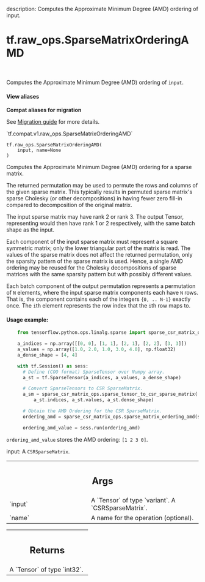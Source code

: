description: Computes the Approximate Minimum Degree (AMD) ordering of input.

<div itemscope itemtype="http://developers.google.com/ReferenceObject">
<meta itemprop="name" content="tf.raw_ops.SparseMatrixOrderingAMD" />
<meta itemprop="path" content="Stable" />
</div>

# tf.raw_ops.SparseMatrixOrderingAMD

<!-- Insert buttons and diff -->

<table class="tfo-notebook-buttons tfo-api nocontent" align="left">

</table>



Computes the Approximate Minimum Degree (AMD) ordering of `input`.

<section class="expandable">
  <h4 class="showalways">View aliases</h4>
  <p>
<b>Compat aliases for migration</b>
<p>See
<a href="https://www.tensorflow.org/guide/migrate">Migration guide</a> for
more details.</p>
<p>`tf.compat.v1.raw_ops.SparseMatrixOrderingAMD`</p>
</p>
</section>

<pre class="devsite-click-to-copy prettyprint lang-py tfo-signature-link">
<code>tf.raw_ops.SparseMatrixOrderingAMD(
    input, name=None
)
</code></pre>



<!-- Placeholder for "Used in" -->

Computes the Approximate Minimum Degree (AMD) ordering for a sparse matrix.

The returned permutation may be used to permute the rows and columns of the
given sparse matrix. This typically results in permuted sparse matrix's sparse
Cholesky (or other decompositions) in having fewer zero fill-in compared to
decomposition of the original matrix.

The input sparse matrix may have rank 2 or rank 3. The output Tensor,
representing would then have rank 1 or 2 respectively, with the same batch
shape as the input.

Each component of the input sparse matrix must represent a square symmetric
matrix; only the lower triangular part of the matrix is read. The values of the
sparse matrix does not affect the returned permutation, only the sparsity
pattern of the sparse matrix is used. Hence, a single AMD ordering may be
reused for the Cholesky decompositions of sparse matrices with the same sparsity
pattern but with possibly different values.

Each batch component of the output permutation represents a permutation of `N`
elements, where the input sparse matrix components each have `N` rows. That is,
the component contains each of the integers `{0, .. N-1}` exactly once. The
`i`th element represents the row index that the `i`th row maps to.

#### Usage example:



```python
    from tensorflow.python.ops.linalg.sparse import sparse_csr_matrix_ops

    a_indices = np.array([[0, 0], [1, 1], [2, 1], [2, 2], [3, 3]])
    a_values = np.array([1.0, 2.0, 1.0, 3.0, 4.0], np.float32)
    a_dense_shape = [4, 4]

    with tf.Session() as sess:
      # Define (COO format) SparseTensor over Numpy array.
      a_st = tf.SparseTensor(a_indices, a_values, a_dense_shape)

      # Convert SparseTensors to CSR SparseMatrix.
      a_sm = sparse_csr_matrix_ops.sparse_tensor_to_csr_sparse_matrix(
          a_st.indices, a_st.values, a_st.dense_shape)

      # Obtain the AMD Ordering for the CSR SparseMatrix.
      ordering_amd = sparse_csr_matrix_ops.sparse_matrix_ordering_amd(sparse_matrix)

      ordering_amd_value = sess.run(ordering_amd)
```

`ordering_amd_value` stores the AMD ordering: `[1 2 3 0]`.

input: A `CSRSparseMatrix`.

<!-- Tabular view -->
 <table class="responsive fixed orange">
<colgroup><col width="214px"><col></colgroup>
<tr><th colspan="2"><h2 class="add-link">Args</h2></th></tr>

<tr>
<td>
`input`
</td>
<td>
A `Tensor` of type `variant`. A `CSRSparseMatrix`.
</td>
</tr><tr>
<td>
`name`
</td>
<td>
A name for the operation (optional).
</td>
</tr>
</table>



<!-- Tabular view -->
 <table class="responsive fixed orange">
<colgroup><col width="214px"><col></colgroup>
<tr><th colspan="2"><h2 class="add-link">Returns</h2></th></tr>
<tr class="alt">
<td colspan="2">
A `Tensor` of type `int32`.
</td>
</tr>

</table>

